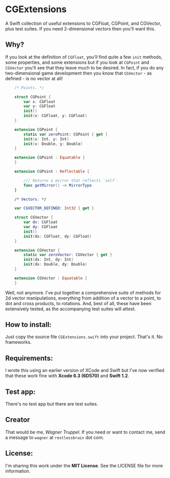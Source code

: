 # CGExtensions
A Swift collection of useful extensions to CGFloat, CGPoint, and CGVector, plus test suites. If you need 2-dimensional vectors then you'll want this.

## Why?

If you look at the definition of `CGFloat`, you'll find quite a few `init` methods, some properties, and some extensions but if you look at `CGPoint` and `CGVector` you'll see that they leave much to be desired. In fact, if you do any two-dimensional game development then you know that `CGVector` - as defined - is no vector at all!

```swift
    /* Points. */

    struct CGPoint {
        var x: CGFloat
        var y: CGFloat
        init()
        init(x: CGFloat, y: CGFloat)
    }

    extension CGPoint {
        static var zeroPoint: CGPoint { get }
        init(x: Int, y: Int)
        init(x: Double, y: Double)
    }

    extension CGPoint : Equatable {
    }

    extension CGPoint : Reflectable {

        /// Returns a mirror that reflects `self`.
        func getMirror() -> MirrorType
    }

    /* Vectors. */

    var CGVECTOR_DEFINED: Int32 { get }

    struct CGVector {
        var dx: CGFloat
        var dy: CGFloat
        init()
        init(dx: CGFloat, dy: CGFloat)
    }

    extension CGVector {
        static var zeroVector: CGVector { get }
        init(dx: Int, dy: Int)
        init(dx: Double, dy: Double)
    }

    extension CGVector : Equatable {
    }
```

Well, not anymore. I've put together a comprehensive suite of methods for 2d vector manipulations, everything from addition of a vector to a point, to dot and cross products, to rotations. And, best of all, these have been extensively tested, as the accompanying test suites will attest.

## How to install:

Just copy the source file `CGExtensions.swift` into your project. That's it. No frameworks.

## Requirements:

I wrote this using an earlier version of XCode and Swift but I've now verified that these work fine with **Xcode 6.3 (6D570)** and **Swift 1.2**.

## Test app:

There's no test app but there are test suites.

## Creator

That would be me, _Wagner Truppel_. If you need or want to contact me, send a message to `wagner` at `restlessbrain` dot com.

## License:

I'm sharing this work under the **MIT License**. See the LICENSE file for more information.
